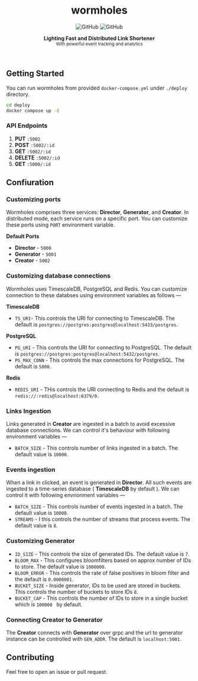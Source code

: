 <h1 align="center">wormholes</h1>
<p align='center'>
  <img alt="GitHub" src="https://img.shields.io/github/actions/workflow/status/noquark/wormholes/docker.yml?logo=github&style=flat-square" />
  <img alt="GitHub" src="https://img.shields.io/github/license/noquark/wormholes?logo=gnu&style=flat-square" />
</p>
<p align="center">
  <b>Lighting Fast and Distributed Link Shortener</b><br />
  <sub>With powerful event tracking and analytics</sub>
</p>
<br />

## Getting Started

You can run wormholes from provided `docker-compose.yml` under `./deploy` directory.

```sh
cd deploy
docker compose up -d
```

### API Endpoints

1. **PUT** `:5002`
2. **POST** `:5002/:id`
3. **GET** `:5002/:id`
4. **DELETE** `:5002/:id`
5. **GET** `:5000/:id`

## Confiuration

### Customizing ports

Wormholes comprises three services: **Director**, **Generator**, and **Creator**. In distributed mode, each service runs on a specific port. You can customize these ports using `PORT` environment variable.

**Default Ports**

- **Director** - `5000`
- **Generator** - `5001`
- **Creator** - `5002`

### Customizing database connections

Wormholes uses TimescaleDB, PostgreSQL and Redis. You can customize connection to these databses using environment variables as follows &mdash;

**TimescaleDB**

- `TS_URI`- This controls the URI for connecting to TimescaleDB. The default is `postgres://postgres:postgres@localhost:5433/postgres`.

**PostgreSQL**

- `PG_URI` - This controls the URI for connecting to PostgreSQL. The default is `postgres://postgres:postgres@localhost:5432/postgres`.
- `PG_MAX_CONN` - This controls the max connections for PostgreSQL. The default is `5000`.

**Redis**

- `REDIS_URI` - THis controls the URI connecting to Redis and the default is `redis://:redis@localhost:6379/0`.

### Links Ingestion

Links generated in **Creator** are ingested in a batch to avoid excessive database connections. We can control it's behaviour with following environment variables &mdash;

- `BATCH_SIZE` - This controls number of links ingested in a batch. The default value is `10000`.

### Events ingestion

When a link in clicked, an event is generated in **Director**. All such events are ingested to a time-series database ( **TimescaleDB** by default ). We can control it with following envrionment variables &mdash;

- `BATCH_SIZE` - This controls number of events ingested in a batch. The default value is `10000`.
- `STREAMS` - I this controls the number of streams that process events. The default value is `8`.

### Customizing Generator

- `ID_SIZE` - This controls the size of generated IDs. The default value is `7`.
- `BLOOM_MAX` - This configures bloomfilters based on approx number of IDs to store. The default value is `1000000`.
- `BLOOM_ERROR` - This controls the rate of false positives in bloom filter and the default is `0.0000001`.
- `BUCKET_SIZE` - Inside generator, IDs to be used are stored in buckets. This controls the number of buckets to store IDs `8`.
- `BUCKET_CAP` - This controls the number of IDs to store in a single bucket which is `100000 ` by default.

### Connecting Creator to Generator

The **Creator** connects with **Generator** over grpc and the url to generator instance can be controlled with `GEN_ADDR`. The default is `localhost:5001`.

## Contributing

Feel free to open an issue or pull request.
